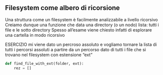 ## Filesystem come albero di ricorsione
Una struttura come un filesystem è facilmente analizzabile a livello ricorsivo
Creiamo dunque una funzione che data una directory (o un nodo) lista: tutti i file e le sotto directory
Spesso all’esame viene chiesto infatti di esplorare una cartella in modo ricorsivo

ESERCIZIO
mi viene dato un percroso assoluto e vogliamo tornare la lista di tutti i percorsi assoluti a partire da un percorso dato di tutti i file che si trovano nel filesystem con estensione “ext”

```python
def find_file_with_ext(folder, ext):
	rez = []
```